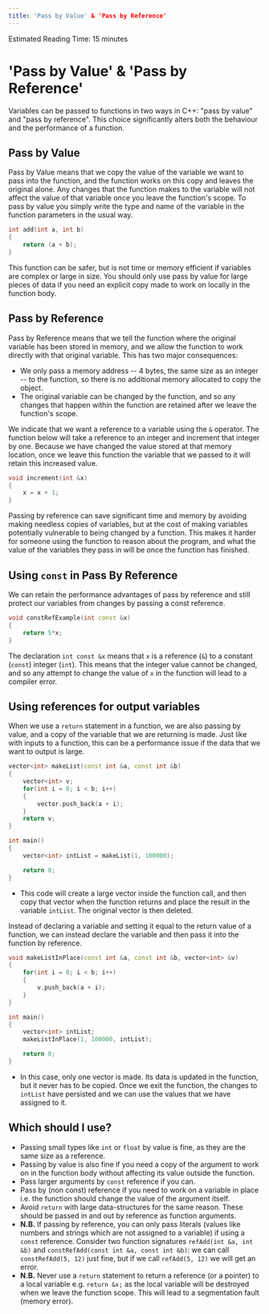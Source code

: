 ```yaml
---
title: 'Pass by Value' & 'Pass by Reference'
---
```


Estimated Reading Time: 15 minutes

# 'Pass by Value' & 'Pass by Reference' 

Variables can be passed to functions in two ways in C++: "pass by value" and "pass by reference". This choice significantly alters both the behaviour and the performance of a function. 

## Pass by Value

Pass by Value means that we copy the value of the variable we want to pass into the function, and the function works on this copy and leaves the original alone. Any changes that the function makes to the variable will not affect the value of that variable once you leave the function's scope. To pass by value you simply write the type and name of the variable in the function parameters in the usual way. 
```cpp
int add(int a, int b)
{
    return (a + b);
}
```
This function can be safer, but is not time or memory efficient if variables are complex or large in size. You should only use pass by value for large pieces of data if you need an explicit copy made to work on locally in the function body. 

## Pass by Reference 

Pass by Reference means that we tell the function where the original variable has been stored in memory, and we allow the function to work directly with that original variable. This has two major consequences:
   * We only pass a memory address -- 4 bytes, the same size as an integer -- to the function, so there is no additional memory allocated to copy the object.
   * The original variable can be changed by the function, and so any changes that happen within the function are retained after we leave the function's scope. 

We indicate that we want a reference to a variable using the `&` operator. The function below will take a reference to an integer and increment that integer by one. Because we have changed the value stored at that memory location, once we leave this function the variable that we passed to it will retain this increased value. 
```cpp
void increment(int &x)
{
    x = x + 1;
}
```
Passing by reference can save significant time and memory by avoiding making needless copies of variables, but at the cost of making variables potentially vulnerable to being changed by a function. This makes it harder for someone using the function to reason about the program, and what the value of the variables they pass in will be once the function has finished.  

## Using `const` in Pass By Reference

We can retain the performance advantages of pass by reference and still protect our variables from changes by passing a const reference. 
```cpp
void constRefExample(int const &x)
{
    return 5*x; 
}
```
The declaration `int const &x` means that `x` is a reference (`&`) to a constant (`const`) integer (`int`). This means that the integer value cannot be changed, and so any attempt to change the value of `x` in the function will lead to a compiler error. 

## Using references for output variables

When we use a `return` statement in a function, we are also passing by value, and a copy of the variable that we are returning is made. Just like with inputs to a function, this can be a performance issue if the data that we want to output is large. 

```cpp
vector<int> makeList(const int &a, const int &b)
{
    vector<int> v;
    for(int i = 0; i < b; i++)
    {
        vector.push_back(a + i);
    }
    return v;
}

int main()
{
    vector<int> intList = makeList(1, 100000);

    return 0;
}

```
- This code will create a large vector inside the function call, and then copy that vector when the function returns and place the result in the variable `intList`. The original vector is then deleted.

Instead of declaring a variable and setting it equal to the return value of a function, we can instead declare the variable and then pass it into the function by reference. 
```cpp
void makeListInPlace(const int &a, const int &b, vector<int> &v)
{
    for(int i = 0; i < b; i++)
    {
        v.push_back(a + i);
    }
}

int main()
{
    vector<int> intList;
    makeListInPlace(1, 100000, intList);

    return 0;
}
```
- In this case, only one vector is made. Its data is updated in the function, but it never has to be copied. Once we exit the function, the changes to `intList` have persisted and we can use the values that we have assigned to it. 

## Which should I use?

- Passing small types like `int` or `float` by value is fine, as they are the same size as a reference.
- Passing by value is also fine if you need a copy of the argument to work on in the function body without affecting its value outside the function. 
- Pass larger arguments by `const` reference if you can.
- Pass by (non const) reference if you need to work on a variable in place i.e. the function should change the value of the argument itself. 
- Avoid `return` with large data-structures for the same reason. These should be passed in and out by reference as function arguments. 
- **N.B.** If passing by reference, you can only pass literals (values like numbers and strings which are not assigned to a variable) if using a `const` reference. Consider two function signatures `refAdd(int &a, int &b)` and `constRefAdd(const int &a, const int &b)`: we can call `constRefAdd(5, 12)` just fine, but if we call `refAdd(5, 12)` we will get an error. 
- **N.B.** Never use a `return` statement to return a reference (or a pointer) to a local variable e.g. `return &x;` as the local variable will be destroyed when we leave the function scope. This will lead to a segmentation fault (memory error). 